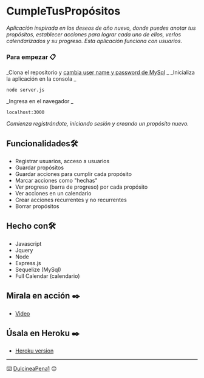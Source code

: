 # CumpleTusPropósitos

_Aplicación inspirada en los deseos de año nuevo, donde puedes anotar tus propósitos, establecer acciones para lograr cada uno de ellos, verlos calendarizados y su progreso. Esta aplicación funciona con usuarios._

### Para empezar 📋

_Clona el repositorio y [cambia user name y password de MySql](config/config.json) _
_Inicializa la aplicación en la consola _

```
node server.js
```
_Ingresa en el navegador _

```
localhost:3000
```
_Comienza registrándote, iniciando sesión y creando un propósito nuevo._

## Funcionalidades🛠️

* Registrar usuarios, acceso a usuarios
* Guardar propósitos
* Guardar acciones para cumplir cada propósito
* Marcar acciones como "hechas"
* Ver progreso (barra de progreso) por cada propósito
* Ver acciones en un calendario
* Crear acciones recurrentes y no recurrentes
* Borrar propósitos

## Hecho con🛠️

* Javascript
* Jquery
* Node
* Express.js
* Sequelize (MySql)
* Full Calendar (calendario)

## Mirala en acción ✒️

* [Video](https://drive.google.com/file/d/1ppj70HQbpwxhi3754Bek8iYmUZAhOX5E/view)

## Úsala en Heroku ✒️

* [Heroku version](https://stark-crag-13900.herokuapp.com/)

---
⌨️ [DulcineaPena1](https://github.com/dulcineapena1) 😊


